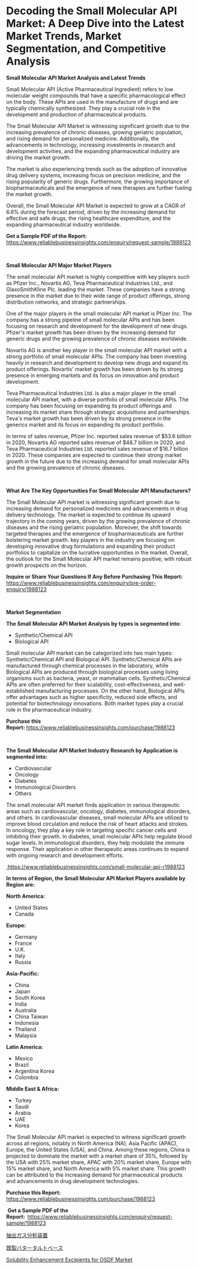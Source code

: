<p><h1>Decoding the Small Molecular API Market: A Deep Dive into the Latest Market Trends, Market Segmentation, and Competitive Analysis</h1></p><p><strong>Small Molecular API Market Analysis and Latest Trends</strong></p>
<p><p>Small Molecular API (Active Pharmaceutical Ingredient) refers to low molecular weight compounds that have a specific pharmacological effect on the body. These APIs are used in the manufacture of drugs and are typically chemically synthesized. They play a crucial role in the development and production of pharmaceutical products.</p><p>The Small Molecular API Market is witnessing significant growth due to the increasing prevalence of chronic diseases, growing geriatric population, and rising demand for personalized medicine. Additionally, the advancements in technology, increasing investments in research and development activities, and the expanding pharmaceutical industry are driving the market growth.</p><p>The market is also experiencing trends such as the adoption of innovative drug delivery systems, increasing focus on precision medicine, and the rising popularity of generic drugs. Furthermore, the growing importance of biopharmaceuticals and the emergence of new therapies are further fueling the market growth.</p><p>Overall, the Small Molecular API Market is expected to grow at a CAGR of 6.6% during the forecast period, driven by the increasing demand for effective and safe drugs, the rising healthcare expenditure, and the expanding pharmaceutical industry worldwide.</p></p>
<p><strong>Get a Sample PDF of the Report:&nbsp;</strong> <a href="https://www.reliablebusinessinsights.com/enquiry/request-sample/1988123">https://www.reliablebusinessinsights.com/enquiry/request-sample/1988123</a></p>
<p>&nbsp;</p>
<p><strong>Small Molecular API Major Market Players</strong></p>
<p><p>The small molecular API market is highly competitive with key players such as Pfizer Inc., Novartis AG, Teva Pharmaceutical Industries Ltd., and GlaxoSmithKline Plc. leading the market. These companies have a strong presence in the market due to their wide range of product offerings, strong distribution networks, and strategic partnerships.</p><p>One of the major players in the small molecular API market is Pfizer Inc. The company has a strong pipeline of small molecular APIs and has been focusing on research and development for the development of new drugs. Pfizer's market growth has been driven by the increasing demand for generic drugs and the growing prevalence of chronic diseases worldwide.</p><p>Novartis AG is another key player in the small molecular API market with a strong portfolio of small molecular APIs. The company has been investing heavily in research and development to develop new drugs and expand its product offerings. Novartis' market growth has been driven by its strong presence in emerging markets and its focus on innovation and product development.</p><p>Teva Pharmaceutical Industries Ltd. is also a major player in the small molecular API market, with a diverse portfolio of small molecular APIs. The company has been focusing on expanding its product offerings and increasing its market share through strategic acquisitions and partnerships. Teva's market growth has been driven by its strong presence in the generics market and its focus on expanding its product portfolio.</p><p>In terms of sales revenue, Pfizer Inc. reported sales revenue of $53.6 billion in 2020, Novartis AG reported sales revenue of $48.7 billion in 2020, and Teva Pharmaceutical Industries Ltd. reported sales revenue of $16.7 billion in 2020. These companies are expected to continue their strong market growth in the future due to the increasing demand for small molecular APIs and the growing prevalence of chronic diseases.</p></p>
<p>&nbsp;</p>
<p><strong>What Are The Key Opportunities For Small Molecular API Manufacturers?</strong></p>
<p><p>The Small Molecular API market is witnessing significant growth due to increasing demand for personalized medicines and advancements in drug delivery technology. The market is expected to continue its upward trajectory in the coming years, driven by the growing prevalence of chronic diseases and the rising geriatric population. Moreover, the shift towards targeted therapies and the emergence of biopharmaceuticals are further bolstering market growth. key players in the industry are focusing on developing innovative drug formulations and expanding their product portfolios to capitalize on the lucrative opportunities in the market. Overall, the outlook for the Small Molecular API market remains positive, with robust growth prospects on the horizon.</p></p>
<p><strong>Inquire or Share Your Questions If Any Before Purchasing This Report:</strong> <a href="https://www.reliablebusinessinsights.com/enquiry/pre-order-enquiry/1988123">https://www.reliablebusinessinsights.com/enquiry/pre-order-enquiry/1988123</a></p>
<p>&nbsp;</p>
<p><strong>Market Segmentation</strong></p>
<p><strong>The Small Molecular API Market Analysis by types is segmented into:</strong></p>
<p><ul><li>Synthetic/Chemical API</li><li>Biological API</li></ul></p>
<p><p>Small molecular API market can be categorized into two main types: Synthetic/Chemical API and Biological API. Synthetic/Chemical APIs are manufactured through chemical processes in the laboratory, while Biological APIs are produced through biological processes using living organisms such as bacteria, yeast, or mammalian cells. Synthetic/Chemical APIs are often preferred for their scalability, cost-effectiveness, and well-established manufacturing processes. On the other hand, Biological APIs offer advantages such as higher specificity, reduced side effects, and potential for biotechnology innovations. Both market types play a crucial role in the pharmaceutical industry.</p></p>
<p><strong>Purchase this Report:&nbsp;</strong><a href="https://www.reliablebusinessinsights.com/purchase/1988123">https://www.reliablebusinessinsights.com/purchase/1988123</a></p>
<p>&nbsp;</p>
<p><strong>The Small Molecular API Market Industry Research by Application is segmented into:</strong></p>
<p><ul><li>Cardiovascular</li><li>Oncology</li><li>Diabetes</li><li>Immunological Disorders</li><li>Others</li></ul></p>
<p><p>The small molecular API market finds application in various therapeutic areas such as cardiovascular, oncology, diabetes, immunological disorders, and others. In cardiovascular diseases, small molecular APIs are utilized to improve blood circulation and reduce the risk of heart attacks and strokes. In oncology, they play a key role in targeting specific cancer cells and inhibiting their growth. In diabetes, small molecular APIs help regulate blood sugar levels. In immunological disorders, they help modulate the immune response. Their application in other therapeutic areas continues to expand with ongoing research and development efforts.</p></p>
<p><a href="https://www.reliablebusinessinsights.com/small-molecular-api-r1988123">&nbsp;https://www.reliablebusinessinsights.com/small-molecular-api-r1988123</a></p>
<p><strong>In terms of Region, the Small Molecular API Market Players available by Region are:</strong></p>
<p>
    <p> <strong> North America: </strong>
        <ul>
            <li>United States</li>
            <li>Canada</li>
        </ul>
        </p> 
    <p> <strong> Europe: </strong>
        <ul>
            <li>Germany</li>
            <li>France</li>
            <li>U.K.</li>
            <li>Italy</li>
            <li>Russia</li>
        </ul>
        </p> 
    <p> <strong> Asia-Pacific: </strong>
        <ul>
            <li>China</li>
            <li>Japan</li>
            <li>South Korea</li>
            <li>India</li>
            <li>Australia</li>
            <li>China Taiwan</li>
            <li>Indonesia</li>
            <li>Thailand</li>
            <li>Malaysia</li>
        </ul>
        </p> 
    <p> <strong> Latin America: </strong>
        <ul>
            <li>Mexico</li>
            <li>Brazil</li>
            <li>Argentina Korea</li>
            <li>Colombia</li>
        </ul>
        </p> 
    <p> <strong> Middle East & Africa: </strong>
        <ul>
            <li>Turkey</li>
            <li>Saudi</li>
            <li>Arabia</li>
            <li>UAE</li>
            <li>Korea</li>
        </ul>
    </p>
    </p>
<p><p>The Small Molecular API market is expected to witness significant growth across all regions, notably in North America (NA), Asia Pacific (APAC), Europe, the United States (USA), and China. Among these regions, China is projected to dominate the market with a market share of 35%, followed by the USA with 25% market share, APAC with 20% market share, Europe with 15% market share, and North America with 5% market share. This growth can be attributed to the increasing demand for pharmaceutical products and advancements in drug development technologies.</p></p>
<p><strong>Purchase this Report: </strong><a href="https://www.reliablebusinessinsights.com/purchase/1988123">https://www.reliablebusinessinsights.com/purchase/1988123</a></p>
<p>&nbsp;<strong>Get a Sample PDF of the Report:&nbsp;&nbsp;</strong><a href="https://www.reliablebusinessinsights.com/enquiry/request-sample/1988123">https://www.reliablebusinessinsights.com/enquiry/request-sample/1988123</a></p>
<p><strong></strong></p>
<p><p><a href="https://github.com/RodHoppe07/Market-Research-Report-List-2/blob/main/4713328116266.md">抽出ガス分析装置</a></p><p><a href="https://github.com/reliezer65/Market-Research-Report-List-1/blob/main/9263651116267.md">既製バタータルトベース</a></p><p><a href="https://github.com/riwar777/Market-Research-Report-List-1/blob/main/solubility-enhancement-excipients-for-osdf-market.md">Solubility Enhancement Excipients for OSDF Market</a></p></p>